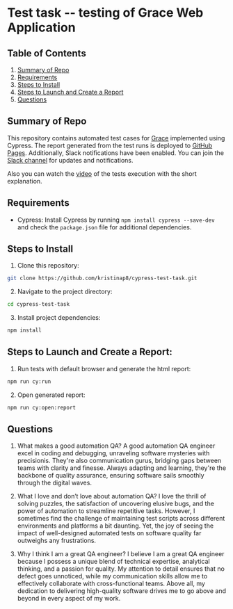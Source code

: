 # Test task -- testing of Grace Web Application

## Table of Contents

1. [Summary of Repo](#summary-of-repo)
2. [Requirements](#requirements)
3. [Steps to Install](#steps-to-install)
4. [Steps to Launch and Create a Report](#steps-to-launch-and-create-a-report)
5. [Questions](#questions)

## Summary of Repo

This repository contains automated test cases for [Grace](https://dev-admin.grace-technology.io/) implemented using Cypress. 
The report generated from the test runs is deployed to [GitHub Pages](https://kristinap8.github.io/cypress-test-task/).
Additionally, Slack notifications have been enabled. You can join the [Slack channel](https://join.slack.com/t/grace-report/shared_invite/zt-2eqkl5b1u-pNvms2H26ao71Yb00DRb0w) for updates and notifications.

Also you can watch the [video](https://www.youtube.com/watch?v=qxFPaTdZNAs) of the tests execution with the short explanation. 

## Requirements

- Cypress: Install Cypress by running `npm install cypress --save-dev` and check the `package.json` file for additional dependencies.

## Steps to Install

1. Clone this repository:

```bash
git clone https://github.com/kristinap8/cypress-test-task.git
```

2. Navigate to the project directory:

```bash
cd cypress-test-task
```

3. Install project dependencies:

```bash
npm install
```

## Steps to Launch and Create a Report:

1. Run tests with default browser and generate the html report:

```bash
npm run cy:run
```

2. Open generated report:

```bash
npm run cy:open:report
```

## Questions

1. What makes a good automation QA?
A good automation QA engineer excel in coding and debugging, unraveling software mysteries with precisionis. They're also communication gurus, bridging gaps between teams with clarity and finesse. Always adapting and learning, they're the backbone of quality assurance, ensuring software sails smoothly through the digital waves.

2. What I love and don’t love about automation QA?
I love the thrill of solving puzzles, the satisfaction of uncovering elusive bugs, and the power of automation to streamline repetitive tasks. However, I sometimes find the challenge of maintaining test scripts across different environments and platforms a bit daunting. Yet, the joy of seeing the impact of well-designed automated tests on software quality far outweighs any frustrations.

3. Why I think I am a great QA engineer?
I believe I am a great QA engineer because I possess a unique blend of technical expertise, analytical thinking, and a passion for quality. My attention to detail ensures that no defect goes unnoticed, while my communication skills allow me to effectively collaborate with cross-functional teams. Above all, my dedication to delivering high-quality software drives me to go above and beyond in every aspect of my work.
